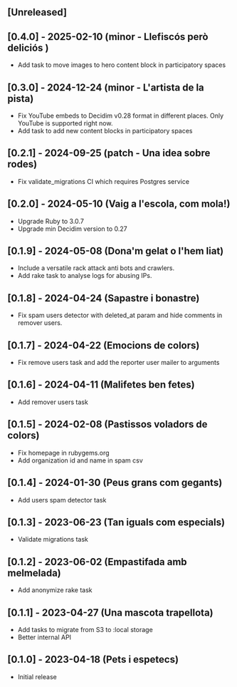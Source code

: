 ## [Unreleased]

## [0.4.0] - 2025-02-10 (minor - Llefiscós però deliciós )

- Add task to move images to hero content block in participatory spaces

## [0.3.0] - 2024-12-24 (minor - L'artista de la pista)

- Fix YouTube embeds to Decidim v0.28 format in different places. Only YouTube is supported right now.
- Add task to add new content blocks in participatory spaces

## [0.2.1] - 2024-09-25 (patch - Una idea sobre rodes)

- Fix validate_migrations CI which requires Postgres service

## [0.2.0] - 2024-05-10 (Vaig a l'escola, com mola!)

- Upgrade Ruby to 3.0.7
- Upgrade min Decidim version to 0.27

## [0.1.9] - 2024-05-08 (Dona'm gelat o l'hem liat)

- Include a versatile rack attack anti bots and crawlers.
- Add rake task to analyse logs for abusing IPs.

## [0.1.8] - 2024-04-24 (Sapastre i bonastre)

- Fix spam users detector with deleted_at param and hide comments in remover users.

## [0.1.7] - 2024-04-22 (Emocions de colors)

- Fix remove users task and add the reporter user mailer to arguments

## [0.1.6] - 2024-04-11 (Malifetes ben fetes)

- Add remover users task

## [0.1.5] - 2024-02-08 (Pastissos voladors de colors)

- Fix homepage in rubygems.org
- Add organization id and name in spam csv

## [0.1.4] - 2024-01-30 (Peus grans com gegants)

- Add users spam detector task

## [0.1.3] - 2023-06-23 (Tan iguals com especials)

- Validate migrations task

## [0.1.2] - 2023-06-02 (Empastifada amb melmelada)

- Add anonymize rake task

## [0.1.1] - 2023-04-27 (Una mascota trapellota)

- Add tasks to migrate from S3 to :local storage
- Better internal API

## [0.1.0] - 2023-04-18 (Pets i espetecs)

- Initial release

